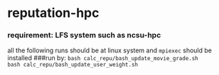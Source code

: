 # reputation-hpc

### requirement: LFS system such as ncsu-hpc

all the following runs should be at linux system and ``mpiexec`` should be installed
###run by:
```bash calc_repu/bash_update_movie_grade.sh```  
```bash calc_repu/bash_update_user_weight.sh```
